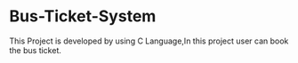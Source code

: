 # Bus-Ticket-System
This Project is developed by using C Language,In this project user can book the bus ticket.

